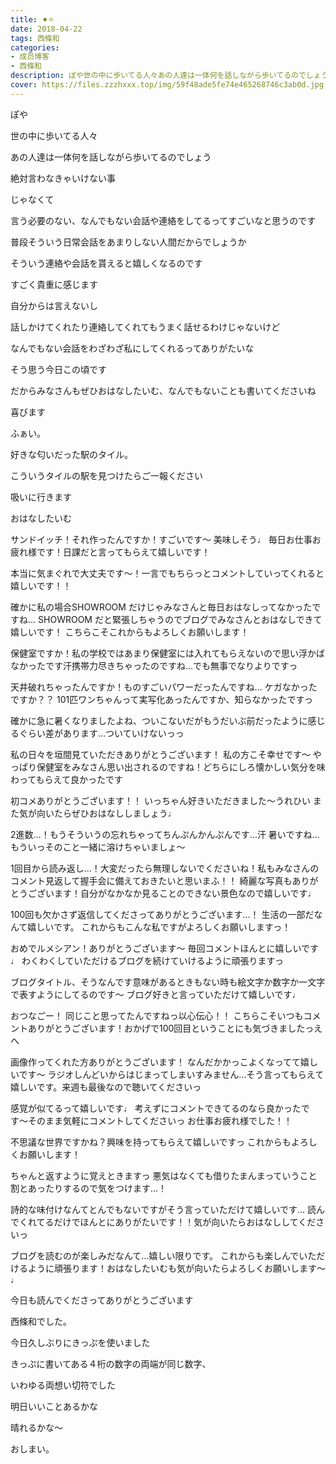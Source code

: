 ```yaml
---
title: ⚫︎⚪︎
date: 2018-04-22
tags: 西條和
categories: 
- 成员博客
- 西條和
description: ぽや世の中に歩いてる人々あの人達は一体何を話しながら歩いてるのでしょう絶対言わなきゃいけない事...
cover: https://files.zzzhxxx.top/img/59f48ade5fe74e465268746c3ab0d.jpg 
---
```










ぽや










世の中に歩いてる人々










あの人達は一体何を話しながら歩いてるのでしょう










絶対言わなきゃいけない事











じゃなくて










言う必要のない、なんでもない会話や連絡をしてるってすごいなと思うのです











普段そういう日常会話をあまりしない人間だからでしょうか










そういう連絡や会話を貰えると嬉しくなるのです










すごく貴重に感じます










自分からは言えないし









話しかけてくれたり連絡してくれてもうまく話せるわけじゃないけど











なんでもない会話をわざわざ私にしてくれるってありがたいな









そう思う今日この頃です











だからみなさんもぜひおはなしたいむ、なんでもないことも書いてくださいね








喜びます
















ふぁい。









好きな匂いだった駅のタイル。










こういうタイルの駅を見つけたらご一報ください









吸いに行きます











おはなしたいむ







サンドイッチ！それ作ったんですか！すごいです〜
美味しそう♩
毎日お仕事お疲れ様です！日課だと言ってもらえて嬉しいです！





本当に気まぐれで大丈夫です〜！一言でもちらっとコメントしていってくれると嬉しいです！！






確かに私の場合SHOWROOM だけじゃみなさんと毎日おはなしってなかったですね…
SHOWROOM だと緊張しちゃうのでブログでみなさんとおはなしできて嬉しいです！
こちらこそこれからもよろしくお願いします！






保健室ですか！私の学校ではあまり保健室には入れてもらえないので思い浮かばなかったです汗携帯力尽きちゃったのですね…でも無事でなりよりですっ





天井破れちゃったんですか！ものすごいパワーだったんですね…
ケガなかったですか？？
101匹ワンちゃんって実写化あったんですか、知らなかったですっ





確かに急に暑くなりましたよね、ついこないだがもうだいぶ前だったように感じるぐらい差があります…ついていけないっっ





私の日々を垣間見ていただきありがとうございます！
私の方こそ幸せです〜
やっぱり保健室をみなさん思い出されるのですね！どちらにしろ懐かしい気分を味わってもらえて良かったです






初コメありがとうございます！！
いっちゃん好きいただきました〜うれひい
また気が向いたらぜひおはなししましょう♩




2進数…！もうそういうの忘れちゃってちんぷんかんぷんです…汗
暑いですね…もういっそのこと一緒に溶けちゃいましょ〜






1回目から読み返し…！大変だったら無理しないでくださいね！私もみなさんのコメント見返して握手会に備えておきたいと思いまふ！！
綺麗な写真もありがとうございます！自分がなかなか見ることのできない景色なので嬉しいです♩






100回も欠かさず返信してくださってありがとうございます…！
生活の一部だなんて嬉しいです。
これからもこんな私ですがよろしくお願いしますっ！




おめでルメシアン！ありがとうございます〜
毎回コメントほんとに嬉しいです♩
わくわくしていただけるブログを続けていけるように頑張りますっ






ブログタイトル、そうなんです意味があるときもない時も絵文字か数字か一文字で表すようにしてるのです〜
ブログ好きと言っていただけて嬉しいです♩




おつなごー！
同じこと思ってたんですねっ以心伝心！！
こちらこそいつもコメントありがとうございます！おかげで100回目ということにも気づきましたっえへ






画像作ってくれた方ありがとうございます！
なんだかかっこよくなってて嬉しいです〜
ラジオしんどいからはじまってしまいすみません…そう言ってもらえて嬉しいです。来週も最後なので聴いてくださいっ





感覚が似てるって嬉しいです♩
考えずにコメントできてるのなら良かったです〜そのまま気軽にコメントしてくださいっ
お仕事お疲れ様でした！！





不思議な世界ですかね？興味を持ってもらえて嬉しいですっ
これからもよろしくお願いします！





ちゃんと返すように覚えときますっ
悪気はなくても借りたまんまっていうこと割とあったりするので気をつけます…！





詩的な味付けなんてとんでもないですがそう言っていただけて嬉しいです…
読んでくれてるだけでほんとにありがたいです！！気が向いたらおはなししてくださいっ




ブログを読むのが楽しみだなんて…嬉しい限りです。
これからも楽しんでいただけるように頑張ります！おはなしたいむも気が向いたらよろしくお願いします〜♩














今日も読んでくださってありがとうございます









西條和でした。








今日久しぶりにきっぷを使いました








きっぷに書いてある４桁の数字の両端が同じ数字、










いわゆる両想い切符でした







明日いいことあるかな











晴れるかな〜









おしまい。


